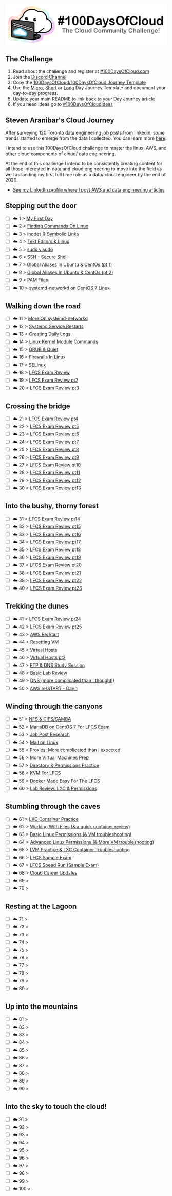 <p align="center">
  <img src="banner.png">
</p>

## The Challenge
1. Read about the challenge and register at [#100DaysOfCloud.com](https://100DaysOfCloud.com)
2. Join the [Discord Channel](https://discord.gg/c6Db8nY)
3. Copy the [100DaysOfCloud/100DaysOfCloud Journey Template](https://github.com/100DaysOfCloud/100DaysOfCloud/generate)
4. Use the [Micro](Templates/000-DAY-ARTICLE-MICRO-TEMPLATE.md), [Short](Templates/001-DAY-ARTICLE-SHORT-TEMPLATE.md) or [Long](Templates/002-DAY-ARTICLE-LONG-TEMPLATE.md) Day Journey Template and document your day-to-day progress.
5. Update your main README to link back to your Day Journey article
4. If you need ideas go to [#100DaysOfCloudIdeas](https://github.com/100DaysOfCloud/100DaysOfCloudIdeas)


## Steven Aranibar's Cloud Journey

After surveying 120 Toronto data engineering job posts from linkedin, some trends started to emerge from the data I collected. You can learn more [here](https://www.linkedin.com/pulse/dear-hiring-managers-im-here-help-steven-aranibar/):


I intend to use this 100DaysOfCloud challenge to master the linux, AWS, and other cloud components of cloud/ data engineering. 


At the end of this challenge I intend to be consistently creating content for all those interested in data and cloud engineering to move into the field as well as landing my first full time role as a data/ cloud engineer by the end of 2020. 

- [See my LinkedIn profile where I post AWS and data engineering articles](https://www.linkedin.com/in/steven-aranibar-8891a2103/)

## Stepping out the door

- [ ] ☁️ 1 > [My First Day](Journey/001/Readme.md)
- [ ] ☁️ 2 > [Finding Commands On Linux](Journey/002/Readme.md)
- [ ] ☁️ 3 > [inodes & Symbolic Links](Journey/003/Readme.md)
- [ ] ☁️ 4 > [Text Editors & Linux](Journey/004/Readme.md)
- [ ] ☁️ 5 > [sudo visudo](Journey/005/Readme.md)
- [ ] ☁️ 6 > [SSH - Secure Shell](Journey/006/Readme.md)
- [ ] ☁️ 7 > [Global Aliases In Ubuntu & CentOs (pt 1)](Journey/007/Readme.md)
- [ ] ☁️ 8 > [Global Aliases In Ubuntu & CentOs (pt 2)](Journey/008/Readme.md)
- [ ] ☁️ 9 > [PAM Files](Journey/009/Readme.md)
- [ ] ☁️ 10 > [systemd-networkd on CentOS 7 Linux](Journey/010/Readme.md)

## Walking down the road

- [ ] ☁️ 11 > [More On systemd-networkd](Journey/011/Readme.md)
- [ ] ☁️ 12 > [Systemd Service Restarts](Journey/012/Readme.md)
- [ ] ☁️ 13 > [Creating Daily Logs](Journey/013/Readme.md)
- [ ] ☁️ 14 > [Linux Kernel Module Commands](Journey/014/Readme.md)
- [ ] ☁️ 15 > [GRUB & Quiet](Journey/015/Readme.md)
- [ ] ☁️ 16 > [Firewalls In Linux](Journey/016/Readme.md)
- [ ] ☁️ 17 > [SELinux](Journey/017/Readme.md)
- [ ] ☁️ 18 > [LFCS Exam Review](Journey/018/Readme.md)
- [ ] ☁️ 19 > [LFCS Exam Review pt2](Journey/019/Readme.md)
- [ ] ☁️ 20 > [LFCS Exam Review pt3](Journey/020/Readme.md)

## Crossing the bridge

- [ ] ☁️ 21 > [LFCS Exam Review pt4](Journey/021/Readme.md)
- [ ] ☁️ 22 > [LFCS Exam Review pt5](Journey/022/Readme.md)
- [ ] ☁️ 23 > [LFCS Exam Review pt6](Journey/023/Readme.md)
- [ ] ☁️ 24 > [LFCS Exam Review pt7](Journey/024/Readme.md)
- [ ] ☁️ 25 > [LFCS Exam Review pt8](Journey/025/Readme.md)
- [ ] ☁️ 26 > [LFCS Exam Review pt9](Journey/026/Readme.md)
- [ ] ☁️ 27 > [LFCS Exam Review pt10](Journey/027/Readme.md)
- [ ] ☁️ 28 > [LFCS Exam Review pt11](Journey/028/Readme.md)
- [ ] ☁️ 29 > [LFCS Exam Review pt12](Journey/029/Readme.md)
- [ ] ☁️ 30 > [LFCS Exam Review pt13](Journey/030/Readme.md)

## Into the bushy, thorny forest

- [ ] ☁️ 31 > [LFCS Exam Review pt14](Journey/031/Readme.md)
- [ ] ☁️ 32 > [LFCS Exam Review pt15](Journey/032/Readme.md)
- [ ] ☁️ 33 > [LFCS Exam Review pt16](Journey/033/Readme.md)
- [ ] ☁️ 34 > [LFCS Exam Review pt17](Journey/034/Readme.md)
- [ ] ☁️ 35 > [LFCS Exam Review pt18](Journey/035/Readme.md)
- [ ] ☁️ 36 > [LFCS Exam Review pt19](Journey/036/Readme.md)
- [ ] ☁️ 37 > [LFCS Exam Review pt20](Journey/037/Readme.md)
- [ ] ☁️ 38 > [LFCS Exam Review pt21](Journey/038/Readme.md)
- [ ] ☁️ 39 > [LFCS Exam Review pt22](Journey/039/Readme.md)
- [ ] ☁️ 40 > [LFCS Exam Review pt23](Journey/040/Readme.md)

## Trekking the dunes

- [ ] ☁️ 41 > [LFCS Exam Review pt24](Journey/041/Readme.md)
- [ ] ☁️ 42 > [LFCS Exam Review pt25](Journey/042/Readme.md)
- [ ] ☁️ 43 > [AWS Re/Start](Journey/043/Readme.md)
- [ ] ☁️ 44 > [Resetting VM](Journey/044/Readme.md)
- [ ] ☁️ 45 > [Virtual Hosts](Journey/045/Readme.md)
- [ ] ☁️ 46 > [Virtual Hosts pt2](Journey/046/Readme.md)
- [ ] ☁️ 47 > [FTP & DNS Study Session](Journey/047/Readme.md)
- [ ] ☁️ 48 > [Basic Lab Review](Journey/048/Readme.md)
- [ ] ☁️ 49 > [DNS (more complicated than I thought!)](Journey/049/Readme.md)
- [ ] ☁️ 50 > [AWS re/START - Day 1](Journey/050/Readme.md)

## Winding through the canyons

- [ ] ☁️ 51 > [NFS & CIFS/SAMBA](Journey/051/Readme.md)
- [ ] ☁️ 52 > [MariaDB on CentOS 7 For LFCS Exam](Journey/052/Readme.md)
- [ ] ☁️ 53 > [Job Post Research](Journey/053/Readme.md)
- [ ] ☁️ 54 > [Mail on Linux](Journey/054/Readme.md)
- [ ] ☁️ 55 > [Proxies: More complicated than I expected](Journey/055/Readme.md)
- [ ] ☁️ 56 > [More Virtual Machines Prep](Journey/056/Readme.md)
- [ ] ☁️ 57 > [Directory & Permissions Practice](Journey/057/Readme.md)
- [ ] ☁️ 58 > [KVM For LFCS](Journey/058/Readme.md)
- [ ] ☁️ 59 > [Docker Made Easy For The LFCS](Journey/059/Readme.md)
- [ ] ☁️ 60 > [Lab Review: LXC & Permissions](Journey/060/Readme.md)

## Stumbling through the caves

- [ ] ☁️ 61 > [LXC Container Practice](Journey/061/Readme.md)
- [ ] ☁️ 62 > [Working With Files (& a quick container review)](Journey/062/Readme.md)
- [ ] ☁️ 63 > [Basic Linux Permissions (& VM troubleshooting)](Journey/063/Readme.md)
- [ ] ☁️ 64 > [Advanced Linux Permissions (& More VM troubleshooting)](Journey/064/Readme.md)
- [ ] ☁️ 65 > [LVM Practice & LXC Container Troubleshooting](Journey/065/Readme.md)
- [ ] ☁️ 66 > [LFCS Sample Exam](Journey/066/Readme.md)
- [ ] ☁️ 67 > [LFCS Speed Run (Sample Exam)](Journey/067/Readme.md)
- [ ] ☁️ 68 > [Cloud Career Updates](Journey/068/Readme.md)
- [ ] ☁️ 69 > [](Journey/069/Readme.md)
- [ ] ☁️ 70 > [](Journey/070/Readme.md)

## Resting at the Lagoon

- [ ] ☁️ 71 > [](Journey/071/Readme.md)
- [ ] ☁️ 72 > [](Journey/072/Readme.md)
- [ ] ☁️ 73 > [](Journey/073/Readme.md)
- [ ] ☁️ 74 > [](Journey/074/Readme.md)
- [ ] ☁️ 75 > [](Journey/075/Readme.md)
- [ ] ☁️ 76 > [](Journey/076/Readme.md)
- [ ] ☁️ 77 > [](Journey/077/Readme.md)
- [ ] ☁️ 78 > [](Journey/078/Readme.md)
- [ ] ☁️ 79 > [](Journey/079/Readme.md)
- [ ] ☁️ 80 > [](Journey/080/Readme.md)

## Up into the mountains

- [ ] ☁️ 81 > [](Journey/081/Readme.md)
- [ ] ☁️ 82 > [](Journey/082/Readme.md)
- [ ] ☁️ 83 > [](Journey/083/Readme.md)
- [ ] ☁️ 84 > [](Journey/084/Readme.md)
- [ ] ☁️ 85 > [](Journey/085/Readme.md)
- [ ] ☁️ 86 > [](Journey/086/Readme.md)
- [ ] ☁️ 87 > [](Journey/087/Readme.md)
- [ ] ☁️ 88 > [](Journey/088/Readme.md)
- [ ] ☁️ 89 > [](Journey/089/Readme.md)
- [ ] ☁️ 90 > [](Journey/090/Readme.md)

## Into the sky to touch the cloud!

- [ ] ☁️ 91 > [](Journey/091/Readme.md)
- [ ] ☁️ 92 > [](Journey/092/Readme.md)
- [ ] ☁️ 93 > [](Journey/093/Readme.md)
- [ ] ☁️ 94 > [](Journey/094/Readme.md)
- [ ] ☁️ 95 > [](Journey/095/Readme.md)
- [ ] ☁️ 96 > [](Journey/096/Readme.md)
- [ ] ☁️ 97 > [](Journey/097/Readme.md)
- [ ] ☁️ 98 > [](Journey/098/Readme.md)
- [ ] ☁️ 99 > [](Journey/099/Readme.md)
- [ ] ☁️ 100 > [](Journey/100/Readme.md)
